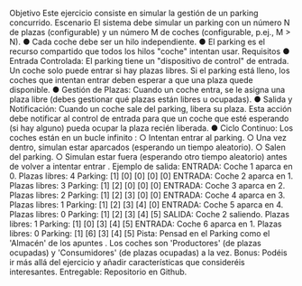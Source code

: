 Objetivo
Este ejercicio consiste en simular la gestión de un parking concurrido.
Escenario
El sistema debe simular un parking con un número N de plazas (configurable) y un
número M de coches (configurable, p.ej., M > N).
● Cada coche debe ser un hilo independiente.
● El parking es el recurso compartido que todos los hilos "coche" intentan
usar.
Requisitos
● Entrada Controlada: El parking tiene un "dispositivo de control" de entrada.
Un coche solo puede entrar si hay plazas libres. Si el parking está lleno, los
coches que intentan entrar deben esperar a que una plaza quede disponible.
● Gestión de Plazas: Cuando un coche entra, se le asigna una plaza libre
(debes gestionar qué plazas están libres u ocupadas).
● Salida y Notificación: Cuando un coche sale del parking, libera su plaza.
Esta acción debe notificar al control de entrada para que un coche que esté
esperando (si hay alguno) pueda ocupar la plaza recién liberada.
● Ciclo Continuo: Los coches están en un bucle infinito :
○ Intentan entrar al parking.
○ Una vez dentro, simulan estar aparcados (esperando un tiempo
aleatorio).
○ Salen del parking.
○ Simulan estar fuera (esperando otro tiempo aleatorio) antes de volver
a intentar entrar .
Ejemplo de salida:
ENTRADA: Coche 1 aparca en 0.
Plazas libres: 4
Parking: [1] [0] [0] [0] [0]
ENTRADA: Coche 2 aparca en 1.
Plazas libres: 3
Parking: [1] [2] [0] [0] [0]
ENTRADA: Coche 3 aparca en 2.
Plazas libres: 2
Parking: [1] [2] [3] [0] [0]
ENTRADA: Coche 4 aparca en 3.
Plazas libres: 1
Parking: [1] [2] [3] [4] [0]
ENTRADA: Coche 5 aparca en 4.
Plazas libres: 0
Parking: [1] [2] [3] [4] [5]
SALIDA: Coche 2 saliendo.
Plazas libres: 1
Parking: [1] [0] [3] [4] [5]
ENTRADA: Coche 6 aparca en 1.
Plazas libres: 0
Parking: [1] [6] [3] [4] [5]
Pista:
Pensad en el Parking como el 'Almacén' de los apuntes . Los coches son
'Productores' (de plazas ocupadas) y 'Consumidores' (de plazas ocupadas) a la vez.
Bonus:
Podéis ir más allá del ejercicio y añadir características que consideréis interesantes.
Entregable:
Repositorio en Github.